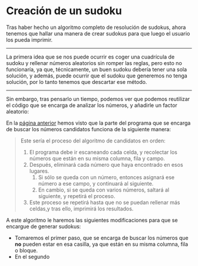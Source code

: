 #  Creación de un sudoku
Tras haber hecho un algoritmo completo de resolución de sudokus, ahora tenemos que hallar una  manera de crear sudokus para que luego el usuario los pueda imprimir.
___

La primera idea que se nos puede ocurrir es coger una cuadrícula de sudoku y rellenar números aleatorios sin romper las reglas, pero esto no funcionaría, ya que, técnicamente, un buen sudoku debería tener una sola solución, y además, puede ocurrir que el sudoku que generemos no tenga solución, por lo tanto tenemos que descartar ese método.

___

Sin embargo, tras pensarlo un tiempo, podemos ver que podemos reutilizar el código que se encarga de analizar los números, y añadirle un factor aleatorio:

En la [página anterior](/sudoku/solver/solving-alg#_1-analisis-de-candidatos) hemos visto que la parte del programa que se encarga de buscar los números candidatos funciona de la siguiente manera:
>Este sería el proceso del algoritmo de candidatos en orden:
>1. El programa debe ir escaneando cada celda, y recolectar los números que están en su misma columna, fila y campo.
>1. Después, eliminará cada número que haya encontrado en esos lugares.
>    1. Si sólo se queda con un número, entonces asignará ese número a ese campo, y continuará al siguiente.
>    1. En cambio, si se queda con varios números, saltará al siguiente, y repetirá el proceso.
>1. Este proceso se repetirá hasta que no se puedan rellenar más celdas,y tras ello, imprimirá los resultados.

A este algoritmo le haremos las siguientes modificaciones para que se encargue de generar sudokus:

- Tomaremos el primer paso, que se encarga de buscar los números que **no** pueden estar en esa casilla, ya que están en su misma columna, fila o bloque.
- En el segundo